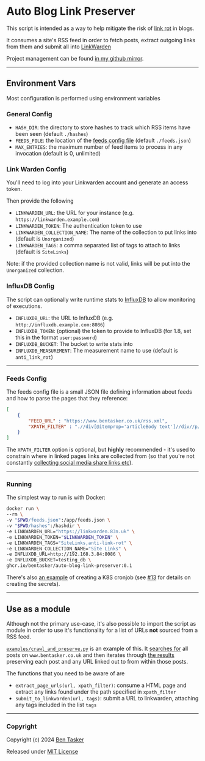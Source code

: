 # Auto Blog Link Preserver

This script is intended as a way to help mitigate the risk of [link rot](https://en.wikipedia.org/wiki/Link_rot) in blogs.

It consumes a site's RSS feed in order to fetch posts, extract outgoing links from them and submit all into [LinkWarden](https://github.com/linkwarden/linkwarden)


Project management can be found [in my github mirror](https://projects.bentasker.co.uk/gils_projects/project/utilities/auto-blog-link-preserver.html).

----

## Environment Vars

Most configuration is performed using environment variables

### General Config 

* `HASH_DIR`: the directory to store hashes to track which RSS items have been seen (default `./hashes`)
* `FEEDS_FILE`: the location of the [feeds config file](#feeds_config_file) (default `./feeds.json`)
* `MAX_ENTRIES`: the maximum number of feed items to process in any invocation (default is 0, unlimited)

### Link Warden Config

You'll need to log into your Linkwarden account and generate an access token.

Then provide the following

* `LINKWARDEN_URL`: the URL for your instance (e.g. `https://linkwarden.example.com`)
* `LINKWARDEN_TOKEN`: The authentication token to use
* `LINKWARDEN_COLLECTION_NAME`: The name of the collection to put links into (default is `Unorganized`)
* `LINKWARDEN_TAGS`: a comma separated list of tags to attach to links (default is `SiteLinks`)

Note: if the provided collection name is not valid, links will be put into the `Unorganized` collection.


### InfluxDB Config

The script can optionally write runtime stats to [InfluxDB](https://github.com/influxdata/influxdb) to allow monitoring of executions.

* `INFLUXDB_URL`: the URL to InfluxDB (e.g. `http://influxdb.example.com:8086`)
* `INFLUXDB_TOKEN`: (optional) the token to provide to InfluxDB (for 1.8, set this in the format `user:password`)
* `INFLUXDB_BUCKET`: The bucket to write stats into
* `INFLUXDB_MEASUREMENT`: The measurement name to use (default is `anti_link_rot`)

----

<a name="feeds_config_file"></a>

### Feeds Config

The feeds config file is a small JSON file defining information about feeds and how to parse the pages that they reference:

```json
[ 
    {
        "FEED_URL" : "https://www.bentasker.co.uk/rss.xml",
        "XPATH_FILTER" : ".//div[@itemprop='articleBody text']//div//p/a[@href]"
    }
]
```

The `XPATH_FILTER` option is optional, but **highly** recommended - it's used to constrain where in linked pages links are collected from (so that you're not constantly [collecting social media share links etc](https://projects.bentasker.co.uk/gils_projects/issue/utilities/auto-blog-link-preserver/4.html#comment7654)).


----

### Running

The simplest way to run is with Docker:
```sh
docker run \
--rm \
-v "$PWD/feeds.json":/app/feeds.json \
-v "$PWD/hashes":/hashdir \
-e LINKWARDEN_URL="https://linkwarden.83n.uk" \
-e LINKWARDEN_TOKEN="$LINKWARDEN_TOKEN" \
-e LINKWARDEN_TAGS="SiteLinks,anti-link-rot" \
-e LINKWARDEN_COLLECTION_NAME="Site Links" \
-e INFLUXDB_URL=http://192.168.3.84:8086 \
-e INFLUXDB_BUCKET=testing_db \
ghcr.io/bentasker/auto-blog-link-preserver:0.1

```

There's also [an example](examples/anti-link-rot.yml) of creating a K8S cronjob (see [#13](https://projects.bentasker.co.uk/gils_projects/issue/utilities/auto-blog-link-preserver/13.html) for details on creating the secrets).

----

## Use as a module

Although not the primary use-case, it's also possible to import the script as module in order to use it's functionality for a list of URLs **not** sourced from a RSS feed.

[`examples/crawl_and_preserve.py`](examples/crawl_and_preserve.py) is an example of this. It [searches for](https://www.bentasker.co.uk/posts/blog/software-development/building-a-self-hosted-url-and-tags-search-engine.html) all posts on `www.bentasker.co.uk` and then iterates through [the results](https://filesearch.bentasker.co.uk/?q=%2Fposts%2F+%2Fpages%2F+matchtype%3Aurl+mode%3Aor+domain%3Awww.bentasker.co.uk+ext%3Ahtml+-%3F&t=) preserving each post and any URL linked out to from within those posts.

The functions that you need to be aware of are 

* `extract_page_urls(url, xpath_filter)`: consume a HTML page and extract any links found under the path specified in `xpath_filter`
* `submit_to_linkwarden(url, tags)`: submit a URL to linkwarden, attaching any tags included in the list `tags`



----

### Copyright

Copyright (c) 2024 [Ben Tasker](https://www.bentasker.co.uk)

Released under [MIT License](https://www.bentasker.co.uk/pages/licenses/mit-license.html)



